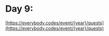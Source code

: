 # Day 9: 

[https://everybody.codes/event/{year}/quests](https://everybody.codes/event/{year}/quests)
